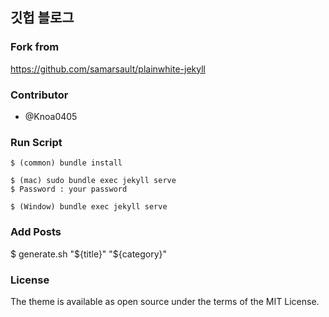 ## 깃헙 블로그
### Fork from
https://github.com/samarsault/plainwhite-jekyll

### Contributor
- @Knoa0405

### Run Script
```
$ (common) bundle install

$ (mac) sudo bundle exec jekyll serve
$ Password : your password

$ (Window) bundle exec jekyll serve
```

### Add Posts
$ generate.sh "${title}" "${category}"

### License
The theme is available as open source under the terms of the MIT License.

